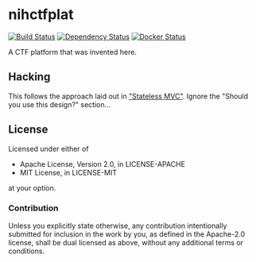 nihctfplat
==========

[![Build Status](https://travis-ci.org/remexre/nihctfplat.svg?branch=master)](https://travis-ci.org/remexre/nihctfplat) [![Dependency Status](https://deps.rs/repo/github/remexre/nihctfplat/status.svg)](https://deps.rs/repo/github/remexre/nihctfplat) [![Docker Status](https://img.shields.io/docker/build/remexre/nihctfplat.svg?style=flat)](https://hub.docker.com/r/remexre/nihctfplat)

A CTF platform that was invented here.

Hacking
-------

This follows the approach laid out in ["Stateless MVC"](https://www.tedinski.com/2018/09/11/stateless-mvc.html). Ignore the "Should you use this design?" section...

License
-------

Licensed under either of

-	Apache License, Version 2.0, in LICENSE-APACHE
-	MIT License, in LICENSE-MIT

at your option.

### Contribution

Unless you explicitly state otherwise, any contribution intentionally submitted for inclusion in the work by you, as defined in the Apache-2.0 license, shall be dual licensed as above, without any additional terms or conditions.
